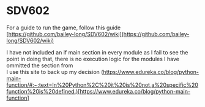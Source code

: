 # SDV602  
For a guide to run the game, follow this guide  
[https://github.com/bailey-long/SDV602/wiki](https://github.com/bailey-long/SDV602/wiki)  

I have not included an if main section in every module as I fail to see the point in doing that, there is no execution logic for the modules I have ommitted the section from  
I use this site to back up my decision (https://www.edureka.co/blog/python-main-function/#:~:text=In%20Python%2C%20it%20is%20not,a%20specific%20function%20is%20defined.)[https://www.edureka.co/blog/python-main-function]
